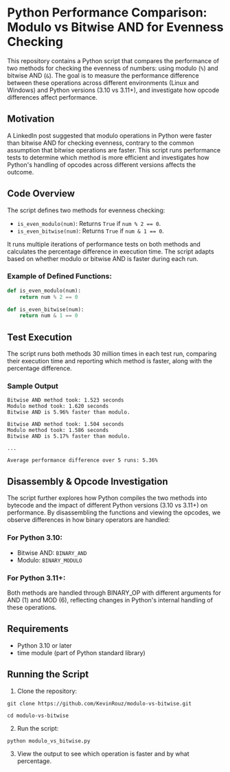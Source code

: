 # Python Performance Comparison: Modulo vs Bitwise AND for Evenness Checking

This repository contains a Python script that compares the performance of two methods for checking the evenness of numbers: using modulo (`%`) and bitwise AND (`&`). The goal is to measure the performance difference between these operations across different environments (Linux and Windows) and Python versions (3.10 vs 3.11+), and investigate how opcode differences affect performance.

## Motivation

A LinkedIn post suggested that modulo operations in Python were faster than bitwise AND for checking evenness, contrary to the common assumption that bitwise operations are faster. This script runs performance tests to determine which method is more efficient and investigates how Python's handling of opcodes across different versions affects the outcome.

## Code Overview

The script defines two methods for evenness checking:
- `is_even_modulo(num)`: Returns `True` if `num % 2 == 0`.
- `is_even_bitwise(num)`: Returns `True` if `num & 1 == 0`.

It runs multiple iterations of performance tests on both methods and calculates the percentage difference in execution time. The script adapts based on whether modulo or bitwise AND is faster during each run.

### Example of Defined Functions:

```python
def is_even_modulo(num):
    return num % 2 == 0

def is_even_bitwise(num):
    return num & 1 == 0
```

## Test Execution
The script runs both methods 30 million times in each test run, comparing their execution time and reporting which method is faster, along with the percentage difference.

### Sample Output

```Linux Environment
Bitwise AND method took: 1.523 seconds
Modulo method took: 1.620 seconds
Bitwise AND is 5.96% faster than modulo.

Bitwise AND method took: 1.504 seconds
Modulo method took: 1.586 seconds
Bitwise AND is 5.17% faster than modulo.

...

Average performance difference over 5 runs: 5.36%
```

## Disassembly & Opcode Investigation
The script further explores how Python compiles the two methods into bytecode and the impact of different Python versions (3.10 vs 3.11+) on performance. By disassembling the functions and viewing the opcodes, we observe differences in how binary operators are handled:

### For Python 3.10:

- Bitwise AND: `BINARY_AND`
- Modulo: `BINARY_MODULO`

### For Python 3.11+:

Both methods are handled through BINARY_OP with different arguments for AND (1) and MOD (6), reflecting changes in Python's internal handling of these operations.

## Requirements
- Python 3.10 or later
- time module (part of Python standard library)

## Running the Script
1. Clone the repository:
```
git clone https://github.com/KevinRouz/modulo-vs-bitwise.git

cd modulo-vs-bitwise
```
2. Run the script:
```
python modulo_vs_bitwise.py
```
3. View the output to see which operation is faster and by what percentage.
